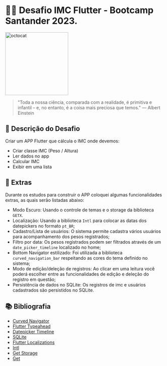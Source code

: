 # 🎉🎉 Desafio IMC Flutter - **Bootcamp Santander 2023**.

<img src="https://imgur.com/Su998MI.png" alt="octocat" width="200" height="200">

> "Toda a nossa ciência, comparada com a realidade, é primitiva e infantil – e, no entanto, é a coisa mais preciosa que temos." — Albert Einstein

## 📸 Descrição do Desafio
Criar um APP Flutter que cálcula o IMC onde devemos:

* Criar classe IMC (Peso / Altura)​
* Ler dados no app​
* Calcular IMC ​
* Exibir em uma lista

## 🔖 Extras
Durante os estudos para construir o APP coloquei algumas funcionalidades extras, as quais serão listadas abaixo:

* Modo Escuro: Usando o controle de temas e o storage da biblioteca `GETX`.
* Localização: Usando a biblioteca `Intl` para colocar as datas dos datepickers no formato `pt_BR`;
* Cadastro/Lista de usuários: O sistema permite cadastra vários usuários para acompanhamento dos pesos registrados;
* Filtro por data: Os pesos registrados podem ser filtrados através de um `date_picker_timeline` localizado no home;
* Bottom Navigator estilizado: Foi utilizada a biblioteca `curved_navigation_bar` respeitando as cores do tema definido no sistema;
* Modo de edição/deleção de registros: Ao clicar em uma leitura você poderá escolher entre as funcionalidades de edição e deleção
do registro em questão;
* Persistência de dados no SQLite: Os registros de imc e usuários cadastrados são persistidos no SQLite.

## 📚 Bibliografia

* [Curved Navigator](https://pub.dev/packages/curved_navigation_bar)
* [Flutter Typeahead](https://pub.dev/packages/flutter_typeahead)
* [Datepicker Timeline](https://pub.dev/packages/date_picker_timeline)
* [SQLite](https://pub.dev/packages/sqflite)
* [Flutter Localizations](https://pub.dev/packages/flutter_localization)
* [Intl](https://pub.dev/packages/intl)
* [Get Storage](https://pub.dev/packages/flutter_typeahead)
* [Get](https://pub.dev/packages/get)